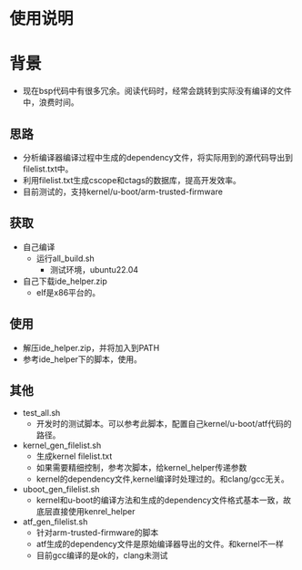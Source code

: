 # 使用说明
# 背景
- 现在bsp代码中有很多冗余。阅读代码时，经常会跳转到实际没有编译的文件中，浪费时间。

## 思路
- 分析编译器编译过程中生成的dependency文件，将实际用到的源代码导出到filelist.txt中。
- 利用filelist.txt生成cscope和ctags的数据库，提高开发效率。
- 目前测试的，支持kernel/u-boot/arm-trusted-firmware

## 获取
- 自己编译
  - 运行all_build.sh
    - 测试环境，ubuntu22.04
- 自己下载ide_helper.zip
    - elf是x86平台的。

## 使用
- 解压ide_helper.zip，并将加入到PATH
- 参考ide_helper下的脚本，使用。

## 其他
- test_all.sh
  - 开发时的测试脚本。可以参考此脚本，配置自己kernel/u-boot/atf代码的路径。
- kernel_gen_filelist.sh
  - 生成kernel filelist.txt
  - 如果需要精细控制，参考次脚本，给kernel_helper传递参数
  - kernel的dependency文件,kernel编译时处理过的。和clang/gcc无关。
- uboot_gen_filelist.sh
  - kernel和u-boot的编译方法和生成的dependency文件格式基本一致，故底层直接使用kenrel_helper
- atf_gen_filelist.sh
  - 针对arm-trusted-firmware的脚本
  - atf生成的dependency文件是原始编译器导出的文件。和kernel不一样
  - 目前gcc编译的是ok的，clang未测试
